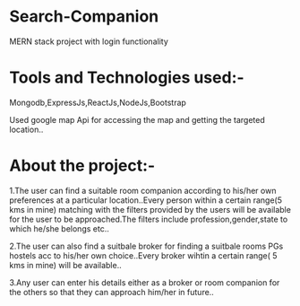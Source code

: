 # Search-Companion
MERN stack project with login functionality
# Tools and Technologies used:-
Mongodb,ExpressJs,ReactJs,NodeJs,Bootstrap

Used google map Api for accessing the map and getting the targeted location..

# About the project:-
1.The user can find a suitable room companion according to his/her own preferences at a particular location..Every person within a certain 
range(5 kms in mine) matching with the filters provided by the users will be available for the user to be approached.The filters include 
profession,gender,state to which he/she belongs etc..

2.The user can also find a suitbale broker for finding a suitbale rooms PGs hostels acc to his/her own choice..Every broker wihtin a certain
range( 5 kms in mine) will be available..


3.Any user can enter his details either as a broker or room companion for the others so that they can approach him/her in future..

